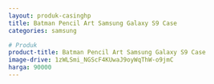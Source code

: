 ```yaml
---
layout: produk-casinghp
title: Batman Pencil Art Samsung Galaxy S9 Case
categories: samsung

# Produk
product-title: Batman Pencil Art Samsung Galaxy S9 Case
image-drive: 1zWLSmi_NGScF4KUwaJ9oyWqThW-o9jmC
harga: 90000
---
```

